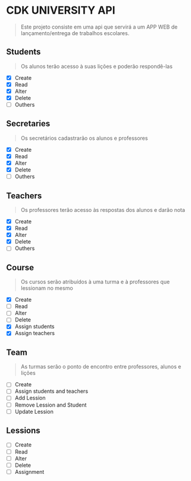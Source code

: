 # CDK UNIVERSITY API

> Este projeto consiste em uma api que servirá a um APP WEB de lançamento/entrega de trabalhos escolares.

## Students
> Os alunos terão acesso à suas lições e poderão respondê-las
- [x] Create
- [x] Read
- [x] Alter
- [x] Delete
- [ ] Outhers

## Secretaries
> Os secretários cadastrarão os alunos e professores
- [x] Create
- [x] Read
- [x] Alter
- [x] Delete
- [ ] Outhers

## Teachers
> Os professores terão acesso às respostas dos alunos e darão nota
- [x] Create
- [x] Read
- [x] Alter
- [x] Delete
- [ ] Outhers

## Course
> Os cursos serão atribuídos à uma turma e à professores que lessionam no mesmo
- [x] Create
- [ ] Read
- [ ] Alter
- [ ] Delete
- [x] Assign students
- [x] Assign teachers

## Team
> As turmas serão o ponto de encontro entre professores, alunos e lições
- [ ] Create
- [ ] Assign students and teachers
- [ ] Add Lession
- [ ] Remove Lession and Student
- [ ] Update Lession

## Lessions
- [ ] Create
- [ ] Read
- [ ] Alter
- [ ] Delete
- [ ] Assignment
